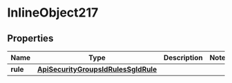 

# InlineObject217

## Properties

Name | Type | Description | Notes
------------ | ------------- | ------------- | -------------
**rule** | [**ApiSecurityGroupsIdRulesSgIdRule**](ApiSecurityGroupsIdRulesSgIdRule.md) |  | 



